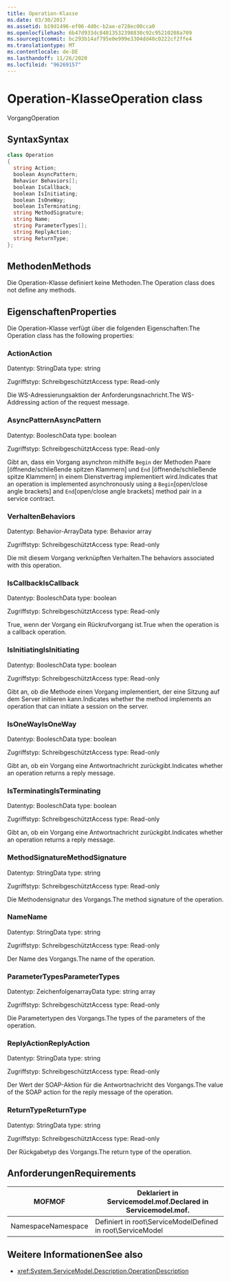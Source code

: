 ```yaml
---
title: Operation-Klasse
ms.date: 03/30/2017
ms.assetid: b19d1496-ef06-4d0c-b2ae-e728ec00cca0
ms.openlocfilehash: 6b47d933dc84813532398830c92c95210208a709
ms.sourcegitcommit: bc293b14af795e0e999e3304dd40c0222cf2ffe4
ms.translationtype: MT
ms.contentlocale: de-DE
ms.lasthandoff: 11/26/2020
ms.locfileid: "96269157"
---
```

# <a name="operation-class"></a><span data-ttu-id="24246-102">Operation-Klasse</span><span class="sxs-lookup"><span data-stu-id="24246-102">Operation class</span></span>

<span data-ttu-id="24246-103">Vorgang</span><span class="sxs-lookup"><span data-stu-id="24246-103">Operation</span></span>  
  
## <a name="syntax"></a><span data-ttu-id="24246-104">Syntax</span><span class="sxs-lookup"><span data-stu-id="24246-104">Syntax</span></span>  
  
```csharp
class Operation  
{  
  string Action;  
  boolean AsyncPattern;  
  Behavior Behaviors[];  
  boolean IsCallback;  
  boolean IsInitiating;  
  boolean IsOneWay;  
  boolean IsTerminating;  
  string MethodSignature;  
  string Name;  
  string ParameterTypes[];  
  string ReplyAction;  
  string ReturnType;  
};  
```  
  
## <a name="methods"></a><span data-ttu-id="24246-105">Methoden</span><span class="sxs-lookup"><span data-stu-id="24246-105">Methods</span></span>  

 <span data-ttu-id="24246-106">Die Operation-Klasse definiert keine Methoden.</span><span class="sxs-lookup"><span data-stu-id="24246-106">The Operation class does not define any methods.</span></span>  
  
## <a name="properties"></a><span data-ttu-id="24246-107">Eigenschaften</span><span class="sxs-lookup"><span data-stu-id="24246-107">Properties</span></span>  

 <span data-ttu-id="24246-108">Die Operation-Klasse verfügt über die folgenden Eigenschaften:</span><span class="sxs-lookup"><span data-stu-id="24246-108">The Operation class has the following properties:</span></span>  
  
### <a name="action"></a><span data-ttu-id="24246-109">Action</span><span class="sxs-lookup"><span data-stu-id="24246-109">Action</span></span>  

 <span data-ttu-id="24246-110">Datentyp: String</span><span class="sxs-lookup"><span data-stu-id="24246-110">Data type: string</span></span>  
  
 <span data-ttu-id="24246-111">Zugriffstyp: Schreibgeschützt</span><span class="sxs-lookup"><span data-stu-id="24246-111">Access type: Read-only</span></span>  
  
 <span data-ttu-id="24246-112">Die WS-Adressierungsaktion der Anforderungsnachricht.</span><span class="sxs-lookup"><span data-stu-id="24246-112">The WS-Addressing action of the request message.</span></span>  
  
### <a name="asyncpattern"></a><span data-ttu-id="24246-113">AsyncPattern</span><span class="sxs-lookup"><span data-stu-id="24246-113">AsyncPattern</span></span>  

 <span data-ttu-id="24246-114">Datentyp: Boolesch</span><span class="sxs-lookup"><span data-stu-id="24246-114">Data type: boolean</span></span>  
  
 <span data-ttu-id="24246-115">Zugriffstyp: Schreibgeschützt</span><span class="sxs-lookup"><span data-stu-id="24246-115">Access type: Read-only</span></span>  
  
 <span data-ttu-id="24246-116">Gibt an, dass ein Vorgang asynchron mithilfe `Begin` der Methoden Paare [öffnende/schließende spitzen Klammern] und `End` [öffnende/schließende spitze Klammern] in einem Dienstvertrag implementiert wird.</span><span class="sxs-lookup"><span data-stu-id="24246-116">Indicates that an operation is implemented asynchronously using a `Begin`[open/close angle brackets] and `End`[open/close angle brackets] method pair in a service contract.</span></span>  
  
### <a name="behaviors"></a><span data-ttu-id="24246-117">Verhalten</span><span class="sxs-lookup"><span data-stu-id="24246-117">Behaviors</span></span>  

 <span data-ttu-id="24246-118">Datentyp: Behavior-Array</span><span class="sxs-lookup"><span data-stu-id="24246-118">Data type: Behavior array</span></span>  
  
 <span data-ttu-id="24246-119">Zugriffstyp: Schreibgeschützt</span><span class="sxs-lookup"><span data-stu-id="24246-119">Access type: Read-only</span></span>  
  
 <span data-ttu-id="24246-120">Die mit diesem Vorgang verknüpften Verhalten.</span><span class="sxs-lookup"><span data-stu-id="24246-120">The behaviors associated with this operation.</span></span>  
  
### <a name="iscallback"></a><span data-ttu-id="24246-121">IsCallback</span><span class="sxs-lookup"><span data-stu-id="24246-121">IsCallback</span></span>  

 <span data-ttu-id="24246-122">Datentyp: Boolesch</span><span class="sxs-lookup"><span data-stu-id="24246-122">Data type: boolean</span></span>  
  
 <span data-ttu-id="24246-123">Zugriffstyp: Schreibgeschützt</span><span class="sxs-lookup"><span data-stu-id="24246-123">Access type: Read-only</span></span>  
  
 <span data-ttu-id="24246-124">True, wenn der Vorgang ein Rückrufvorgang ist.</span><span class="sxs-lookup"><span data-stu-id="24246-124">True when the operation is a callback operation.</span></span>  
  
### <a name="isinitiating"></a><span data-ttu-id="24246-125">IsInitiating</span><span class="sxs-lookup"><span data-stu-id="24246-125">IsInitiating</span></span>  

 <span data-ttu-id="24246-126">Datentyp: Boolesch</span><span class="sxs-lookup"><span data-stu-id="24246-126">Data type: boolean</span></span>  
  
 <span data-ttu-id="24246-127">Zugriffstyp: Schreibgeschützt</span><span class="sxs-lookup"><span data-stu-id="24246-127">Access type: Read-only</span></span>  
  
 <span data-ttu-id="24246-128">Gibt an, ob die Methode einen Vorgang implementiert, der eine Sitzung auf dem Server initiieren kann.</span><span class="sxs-lookup"><span data-stu-id="24246-128">Indicates whether the method implements an operation that can initiate a session on the server.</span></span>  
  
### <a name="isoneway"></a><span data-ttu-id="24246-129">IsOneWay</span><span class="sxs-lookup"><span data-stu-id="24246-129">IsOneWay</span></span>  

 <span data-ttu-id="24246-130">Datentyp: Boolesch</span><span class="sxs-lookup"><span data-stu-id="24246-130">Data type: boolean</span></span>  
  
 <span data-ttu-id="24246-131">Zugriffstyp: Schreibgeschützt</span><span class="sxs-lookup"><span data-stu-id="24246-131">Access type: Read-only</span></span>  
  
 <span data-ttu-id="24246-132">Gibt an, ob ein Vorgang eine Antwortnachricht zurückgibt.</span><span class="sxs-lookup"><span data-stu-id="24246-132">Indicates whether an operation returns a reply message.</span></span>  
  
### <a name="isterminating"></a><span data-ttu-id="24246-133">IsTerminating</span><span class="sxs-lookup"><span data-stu-id="24246-133">IsTerminating</span></span>  

 <span data-ttu-id="24246-134">Datentyp: Boolesch</span><span class="sxs-lookup"><span data-stu-id="24246-134">Data type: boolean</span></span>  
  
 <span data-ttu-id="24246-135">Zugriffstyp: Schreibgeschützt</span><span class="sxs-lookup"><span data-stu-id="24246-135">Access type: Read-only</span></span>  
  
 <span data-ttu-id="24246-136">Gibt an, ob ein Vorgang eine Antwortnachricht zurückgibt.</span><span class="sxs-lookup"><span data-stu-id="24246-136">Indicates whether an operation returns a reply message.</span></span>  
  
### <a name="methodsignature"></a><span data-ttu-id="24246-137">MethodSignature</span><span class="sxs-lookup"><span data-stu-id="24246-137">MethodSignature</span></span>  

 <span data-ttu-id="24246-138">Datentyp: String</span><span class="sxs-lookup"><span data-stu-id="24246-138">Data type: string</span></span>  
  
 <span data-ttu-id="24246-139">Zugriffstyp: Schreibgeschützt</span><span class="sxs-lookup"><span data-stu-id="24246-139">Access type: Read-only</span></span>  
  
 <span data-ttu-id="24246-140">Die Methodensignatur des Vorgangs.</span><span class="sxs-lookup"><span data-stu-id="24246-140">The method signature of the operation.</span></span>  
  
### <a name="name"></a><span data-ttu-id="24246-141">Name</span><span class="sxs-lookup"><span data-stu-id="24246-141">Name</span></span>  

 <span data-ttu-id="24246-142">Datentyp: String</span><span class="sxs-lookup"><span data-stu-id="24246-142">Data type: string</span></span>  
  
 <span data-ttu-id="24246-143">Zugriffstyp: Schreibgeschützt</span><span class="sxs-lookup"><span data-stu-id="24246-143">Access type: Read-only</span></span>  
  
 <span data-ttu-id="24246-144">Der Name des Vorgangs.</span><span class="sxs-lookup"><span data-stu-id="24246-144">The name of the operation.</span></span>  
  
### <a name="parametertypes"></a><span data-ttu-id="24246-145">ParameterTypes</span><span class="sxs-lookup"><span data-stu-id="24246-145">ParameterTypes</span></span>  

 <span data-ttu-id="24246-146">Datentyp: Zeichenfolgenarray</span><span class="sxs-lookup"><span data-stu-id="24246-146">Data type: string array</span></span>  
  
 <span data-ttu-id="24246-147">Zugriffstyp: Schreibgeschützt</span><span class="sxs-lookup"><span data-stu-id="24246-147">Access type: Read-only</span></span>  
  
 <span data-ttu-id="24246-148">Die Parametertypen des Vorgangs.</span><span class="sxs-lookup"><span data-stu-id="24246-148">The types of the parameters of the operation.</span></span>  
  
### <a name="replyaction"></a><span data-ttu-id="24246-149">ReplyAction</span><span class="sxs-lookup"><span data-stu-id="24246-149">ReplyAction</span></span>  

 <span data-ttu-id="24246-150">Datentyp: String</span><span class="sxs-lookup"><span data-stu-id="24246-150">Data type: string</span></span>  
  
 <span data-ttu-id="24246-151">Zugriffstyp: Schreibgeschützt</span><span class="sxs-lookup"><span data-stu-id="24246-151">Access type: Read-only</span></span>  
  
 <span data-ttu-id="24246-152">Der Wert der SOAP-Aktion für die Antwortnachricht des Vorgangs.</span><span class="sxs-lookup"><span data-stu-id="24246-152">The value of the SOAP action for the reply message of the operation.</span></span>  
  
### <a name="returntype"></a><span data-ttu-id="24246-153">ReturnType</span><span class="sxs-lookup"><span data-stu-id="24246-153">ReturnType</span></span>  

 <span data-ttu-id="24246-154">Datentyp: String</span><span class="sxs-lookup"><span data-stu-id="24246-154">Data type: string</span></span>  
  
 <span data-ttu-id="24246-155">Zugriffstyp: Schreibgeschützt</span><span class="sxs-lookup"><span data-stu-id="24246-155">Access type: Read-only</span></span>  
  
 <span data-ttu-id="24246-156">Der Rückgabetyp des Vorgangs.</span><span class="sxs-lookup"><span data-stu-id="24246-156">The return type of the operation.</span></span>  
  
## <a name="requirements"></a><span data-ttu-id="24246-157">Anforderungen</span><span class="sxs-lookup"><span data-stu-id="24246-157">Requirements</span></span>  
  
|<span data-ttu-id="24246-158">MOF</span><span class="sxs-lookup"><span data-stu-id="24246-158">MOF</span></span>|<span data-ttu-id="24246-159">Deklariert in Servicemodel.mof.</span><span class="sxs-lookup"><span data-stu-id="24246-159">Declared in Servicemodel.mof.</span></span>|  
|---------|-----------------------------------|  
|<span data-ttu-id="24246-160">Namespace</span><span class="sxs-lookup"><span data-stu-id="24246-160">Namespace</span></span>|<span data-ttu-id="24246-161">Definiert in root\ServiceModel</span><span class="sxs-lookup"><span data-stu-id="24246-161">Defined in root\ServiceModel</span></span>|  
  
## <a name="see-also"></a><span data-ttu-id="24246-162">Weitere Informationen</span><span class="sxs-lookup"><span data-stu-id="24246-162">See also</span></span>

- <xref:System.ServiceModel.Description.OperationDescription>
